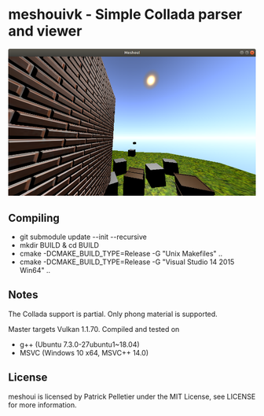 # meshouivk - Simple Collada parser and viewer

![sample viewer_output](https://raw.githubusercontent.com/mittpat/meshoui/master/meshoui/resources/screenshot.png)

Compiling
-------
* git submodule update --init --recursive
* mkdir BUILD & cd BUILD
* cmake -DCMAKE_BUILD_TYPE=Release -G "Unix Makefiles" ..
* cmake -DCMAKE_BUILD_TYPE=Release -G "Visual Studio 14 2015 Win64" ..

Notes
-------

The Collada support is partial. Only phong material is supported.

Master targets Vulkan 1.1.70.
Compiled and tested on
* g++  (Ubuntu 7.3.0-27ubuntu1~18.04)
* MSVC (Windows 10 x64, MSVC++ 14.0)

License
-------

meshoui is licensed by Patrick Pelletier under the MIT License, see LICENSE for more information.
